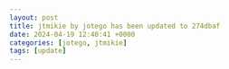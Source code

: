 ```yaml
---
layout: post
title: jtmikie by jotego has been updated to 274dbaf
date: 2024-04-19 12:40:41 +0000
categories: [jotego, jtmikie]
tags: [update]
---
```


